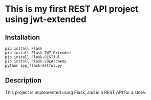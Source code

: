# This is my first REST API project using jwt-extended
## Installation
```
pip install Flask
pip install Flask-JWT-Extended
pip install Flask-RESTful
pip install Flask-SQLAlchemy
python app_flaskrestful.py
```
## Description
This project is implemented using Flask, and is a REST API for a store.
